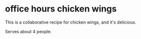 # office hours chicken wings

This is a collaborative recipe for chicken wings, and it's delicious. 

Serves about 4 people. 
